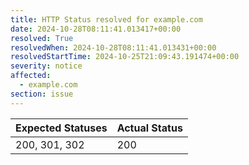 ```yaml
---
title: HTTP Status resolved for example.com
date: 2024-10-28T08:11:41.013417+00:00
resolved: True
resolvedWhen: 2024-10-28T08:11:41.013431+00:00
resolvedStartTime: 2024-10-25T21:09:43.191474+00:00
severity: notice
affected:
  - example.com
section: issue
---
```


| Expected Statuses | Actual Status  |
|-------------------|----------------|
| 200, 301, 302 | 200 |
